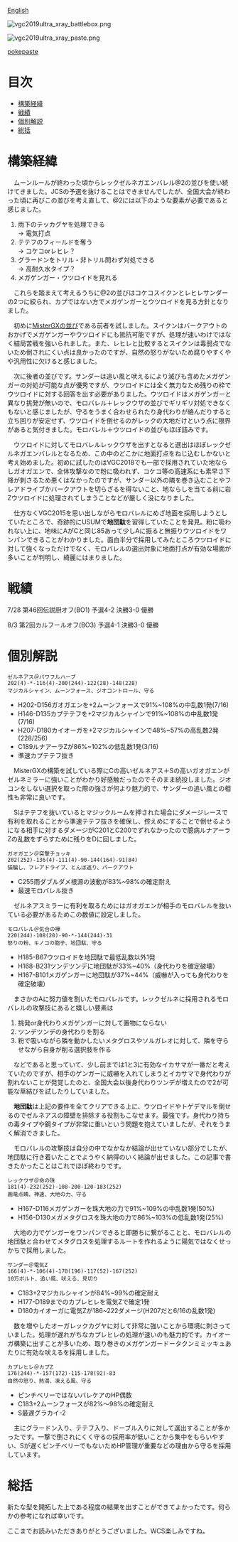 [English](vgc2019_ultra_xray_en.md)

![vgc2019ultra_xray_battlebox.png](vgc2019ultra_xray_battlebox.png)

![vgc2019ultra_xray_paste.png](vgc2019ultra_xray_paste.png)

[pokepaste](https://pokepast.es/99b57ed559a77be3)

# 目次
- [構築経緯](#構築経緯)
- [戦績](#戦績)
- [個別解説](#個別解説)
- [総括](#総括)

# 構築経緯
　ムーンルールが終わった頃からレックゼルネガエンバレル@2の並びを使い続けてきました。JCSの予選を抜けることはできませんでしたが、全国大会が終わった頃に再びこの並びを考え直して、@2には以下のような要素が必要であると感じました。

1. 雨下のテッカグヤを処理できる  
→ 電気打点
2. テテフのフィールドを奪う  
→ コケコorレヒレ？
3. グラードンをトリル・非トリル問わず対処できる  
→ 高耐久水タイプ？
4. メガゲンガー・ウツロイドを見れる

　これらを踏まえて考えるうちに@2の並びはコケコスイクンとレヒレサンダーの2つに絞られ、カプではない方でメガゲンガーとウツロイドを見る方針となりました。

　初めに[MisterGXの並び](https://www.trainertower.com/blue-stream-a-spring-scramble-1st-place-team-report/)である前者を試しました。スイクンはバークアウトのおかげでメガゲンガーやウツロイドにも抵抗可能ですが、処理が速いわけではなく結局苦戦を強いられました。また、レヒレと比較するとスイクンは毒弱点でないため倒されにくい点は良かったのですが、自然の怒りがないため腐りやすくやや汎用性に欠けると感じました。

　次に後者の並びです。サンダーは追い風と吠えるにより滅びも含めたメガゲンガーの対処が可能な点が優秀ですが、ウツロイドには全く無力なため残りの枠でウツロイドに対する回答を出す必要がありました。ウツロイドはメガゲンガーと異なり挑発が無いので、モロバレル＋レックウザの並びでギリギリ対処できなくもないと感じましたが、守るをうまく合わせられたり身代わりが絡んだりすると立ち回りが安定せず、ウツロイドを倒せるのがレックの大地だけという点に限界があると気付きました。モロバレル＋ウツロイドの並びもほぼ詰みです。

　ウツロイドに対してモロバレルレックウザを出すとなると選出はほぼレックゼルネガエンバレルとなるため、この中のどこかに地面打点をねじ込むしかないと考え始めました。初めに試したのはVGC2018でも一部で採用されていた地ならしガオガエンで、全体攻撃なので粉に吸われず、コケコ等の高速系にも素早さ下降が刺さるため悪くはなかったのですが、サンダー以外の隣を巻き込むことやフレアドライブかバークアウトを切らざるを得ないこと、地ならしを当てる前に岩Zウツロイドに処理されてしまうことなどが厳しく没になりました。
 
　仕方なくVGC2015を思い出しながらモロバレルにめざ地面を採用しようとしていたところで、奇跡的にUSUMで**地団駄**を習得していたことを発見。粉に吸われない上に、地味にAがCと同じ85あって少しAに振ると無振りウツロイドをワンパンできることがわかりました。面白半分で採用してみたところウツロイドに対して強くなっただけでなく、モロバレルの選出対象に地面打点が有効な場面が多いことが判明し、綺麗にはまりました。

# 戦績
7/28 第46回伝説厨オフ(BO1) 予選4-2 決勝3-0 優勝

8/3 第2回カルフールオフ(BO3) 予選4-1 決勝3-0 優勝

# 個別解説
```
ゼルネアス＠パワフルハーブ
202(4)-*-116(4)-200(244)-122(28)-148(228)
マジカルシャイン、ムーンフォース、ジオコントロール、守る
```
- H202-D156ガオガエンを+2ムーンフォースで91%~108%の中乱数1発(7/16)
- H146-D135カプテテフを+2マジカルシャインで91%~108%の中乱数1発(7/16)
- H207-D180カイオーガを+2マジカルシャインで48%~57%の高乱数2発(228/256)
- C189ルナアーラZが86%~102%の低乱数1発(3/16)
- 準速カプテテフ抜き

　MisterGXの構築を試している際にCの高いゼルネアス＋Sの高いガオガエンがゼルネミラーに強いことがわかり好感触だったのでそのまま続投しました。ジオコンをしない選択を取った際の強さが何より魅力的で、サンダーの追い風との相性も非常に良いです。

　Sはテテフを抜いているとマジックルームを押された場合にダメージレースで有利を取れることから準速テテフ抜きを確保し、控えめにすることで倒せるようになる相手に対するダメージがC201とC200でずれなかったので臆病ルナアーラZの乱数をずらすために残りをDに回しました。

```
ガオガエン＠突撃チョッキ
202(252)-136(4)-111(4)-90-144(164)-91(84)
猫騙し、フレアドライブ、とんぼ返り、バークアウト
```
- C255雨ダブルダメ根源の波動が83%~98%の確定耐え
- 最速モロバレル抜き

　ゼルネアスミラーに有利を取るためにはガオガエンが相手のモロバレルを抜いている必要があるためこの数値に設定しました。

```
モロバレル＠気合の襷
220(244)-108(20)-90-*-144(244)-31
怒りの粉、キノコの胞子、地団駄、守る
```
- H185-B67ウツロイドを地団駄で最低乱数以外1発
- H168-B231ツンデツンデに地団駄が33%~40%（身代わりを確定破壊）
- H167-B101メガゲンガーに地団駄が37%~44%（威嚇が入っても身代わりを確定破壊）

　まさかのAに努力値を割いたモロバレルです。レックゼルネに採用されるモロバレルの攻撃技にあると嬉しい要素は

1. 挑発or身代わりメガゲンガーに対して置物にならない
2. ツンデツンデの身代わりを割る
3. 粉で吸いながら隣を動かしたいメタグロスやソルガレオに対して、隣を守らせながら自身が削る選択肢を作る

　などであると思っていて、少し前までは1と3に有効なイカサマが一番だと考えていたのですが、相手のゲンガーに威嚇を入れてしまうとイカサマで身代わりが割れないことが発覚したのと、全国大会以後身代わりツンデが増えたので2が可能な草結びを試したりしていました。

　**地団駄**は上記の要件を全てクリアできる上に、ウツロイドやトゲデマルを倒せるのでゼルネアスの障壁を排除する役割もこなせます。最強です。身代わり持ちの毒タイプや鋼タイプが非常に重いという問題を抱えていましたが、それをうまく解消できました。

　モロバレルの攻撃技は自分の中でなかなか結論が出せていない部分でしたが、地団駄に行き着いたことでようやく納得のいく結論が出せました。この記事で書きたかったことはこれでほぼ終わりです。

```
レックウザ＠命の珠
181(4)-232(252)-108-200-120-183(252)
画竜点睛、神速、大地の力、守る
```
- H167-D116メガゲンガーを珠大地の力で91%~109%の中乱数1発(50%)
- H156-D130メガメタグロスを珠大地の力で86%~103%の低乱数1発(25%)

　大地の力でゲンガーをワンパンできると即勝ちに繋がることと、モロバレルの地団駄と合わせてメタグロスを処理するルートを作れるように陽気ではなくせっかちで採用しました。

```
サンダー＠電気Z
166(4)-*-106(4)-170(196)-117(52)-167(252)
10万ボルト、追い風、吠える、見切り
```
- C183+2マジカルシャインが84%~99%の確定耐え
- H177-D189までのカプレヒレを電気Zで確定1発
- D180カイオーガに電気Zが186~222ダメージ(H207だと6/16の乱数1発)

　数を増やしたオーガレックカグヤに対して非常に強いことから環境に刺さっていました。処理が遅れがちなカプレヒレの処理が速いのも魅力的です。カイオーガ構築に出すことが多いため、取り巻きのメガゲンガードータクンミミッキュあたりに有効な吠えるを採用しました。

```
カプレヒレ＠カプZ
176(244)-*-157(172)-115-178(92)-83
自然の怒り、熱湯、凍える風、守る
```
- ピンチベリーではないバレケアのHP偶数
- C183+2ムーンフォースが82%～98%の確定耐え
- S最遅グラカイ-2

　主にグラードン入り、テテフ入り、ドーブル入りに対して選出することが多かったです。一撃で倒されにくく守るの採用率が低いことから集中をもらいやすい、Sが遅くピンチベリーでもないためHP管理が重要などの理由から守るを採用しています。

# 総括

新たな型を開拓した上である程度の結果を出すことができてよかったです。何らかの参考になれば幸いです。

ここまでお読みいただきありがとうございました。WCS楽しみですね。